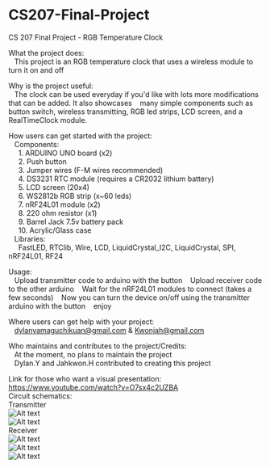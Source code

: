 # CS207-Final-Project
CS 207 Final Project - RGB Temperature Clock

What the project does:  
&nbsp;&nbsp;  This project is an RGB temperature clock that uses a wireless module to turn it on and off
  
Why is the project useful:  
&nbsp;&nbsp; The clock can be used everyday if you'd like with lots more modifications that can be added. It also showcases
&nbsp;&nbsp; many simple components such as button switch, wireless transmitting, RGB led strips, LCD screen, and a
&nbsp;&nbsp;  RealTimeClock module.
  
How users can get started with the project:  
&nbsp;&nbsp;  Components:    
&nbsp;&nbsp;&nbsp;&nbsp;   1. ARDUINO UNO board (x2)    
&nbsp;&nbsp;&nbsp;&nbsp;   2. Push button  
&nbsp;&nbsp;&nbsp;&nbsp;   3. Jumper wires (F-M wires recommended)  
&nbsp;&nbsp;&nbsp;&nbsp;   4. DS3231 RTC module (requires a CR2032 lithium battery)    
&nbsp;&nbsp;&nbsp;&nbsp;   5. LCD screen (20x4)  
&nbsp;&nbsp;&nbsp;&nbsp;   6. WS2812b RGB strip (x~60 leds)  
&nbsp;&nbsp;&nbsp;&nbsp;   7. nRF24L01 module (x2)  
&nbsp;&nbsp;&nbsp;&nbsp;   8. 220 ohm resistor (x1)  
&nbsp;&nbsp;&nbsp;&nbsp;   9. Barrel Jack 7.5v battery pack  
&nbsp;&nbsp;&nbsp;&nbsp;   10. Acrylic/Glass case  
&nbsp;&nbsp;  Libraries:  
&nbsp;&nbsp;&nbsp;&nbsp; FastLED, RTClib, Wire, LCD, LiquidCrystal_I2C, LiquidCrystal, SPI, nRF24L01, RF24

Usage:  
&nbsp;&nbsp; Upload transmitter code to arduino with the button
&nbsp;&nbsp; Upload receiver code to the other arduino
&nbsp;&nbsp; Wait for the nRF24L01 modules to connect (takes a few seconds)
&nbsp;&nbsp; Now you can turn the device on/off using the transmitter arduino with the button
&nbsp;&nbsp; enjoy
    
 Where users can get help with your project:  
&nbsp;&nbsp;   dylanyamaguchikuan@gmail.com & Kwonjah@gmail.com
   
 Who maintains and contributes to the project/Credits:  
&nbsp;&nbsp;    At the moment, no plans to maintain the project  
&nbsp;&nbsp;    Dylan.Y and Jahkwon.H contributed to creating this project  

 Link for those who want a visual presentation: https://www.youtube.com/watch?v=O7sx4c2UZBA  
 Circuit schematics:  
 Transmitter   
 ![Alt text](https://github.com/ImGizmoh/CS207-Final-Project/blob/master/TRANSMITTER.png)  
 ![Alt text](https://github.com/ImGizmoh/CS207-Final-Project/blob/master/TRANSMITTER.jpg)  
 Receiver  
 ![Alt text](https://github.com/ImGizmoh/CS207-Final-Project/blob/master/RECEIVER.png)  
 ![Alt text](https://github.com/ImGizmoh/CS207-Final-Project/blob/master/RECEIVER.jpg)  
 ![Alt text](https://github.com/ImGizmoh/CS207-Final-Project/blob/master/INSIDE.png) 
 
    

